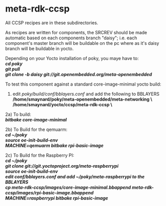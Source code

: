 meta-rdk-ccsp
=============

All CCSP recipes are in these subdirectories.

As recipes are written for components, the SRCREV should be made automatic based on each components branch "daisy"; i.e. each component's master branch will be buildable on the pc where as it's daisy branch will be buildable in yocto.

Depending on your Yocto installation of poky, you maye have to:<br>
<b><i>cd poky</i></b><br>
<b><i>git pull</i></b><br>
<b><i>git clone -b daisy git://git.openembedded.org/meta-openembedded</i></b><br>

To test this component against a standard core-image-minimal yocto build:

1) edit <i>poky/build/conf/bblayers.conf</i> and add the following to BBLAYERS<br>
   <b>/home/smaynard/poky/meta-openembedded/meta-networking \\</b><br>
   <b>/home/smaynard/yocto/ccsp/meta-rdk-ccsp \\</b>

2a) To build:<br>
<b><i>bitbake core-image-minimal</i></b>

2b) To Build for the qemuarm:<br>
<b><i>cd ~/poky</i></b><br>
<b><i>source oe-init-build-env</i></b><br>
<b><i>MACHINE=qemuarm bitbake rpi-basic-image</i></b><br>

2c) To Build for the Raspberry PI:<br>
<b><i>cd ~/poky</i></b><br>
<b><i>git clone git://git.yoctoproject.org/meta-raspberrypi</i></b><br>
<b><i>source oe-init-build-env</i></b><br>
<b><i>edit conf/bblayers.conf and add ~/poky/meta-raspberrypi to the BBLAYERS</i></b><br>
<b><i>cp meta-rdk-ccsp/images/core-image-minimal.bbappend meta-rdk-ccsp/images/rpi-basic-image.bbappend</i></b><br>
<b><i>MACHINE=raspberrypi bitbake rpi-basic-image</i></b><br>
